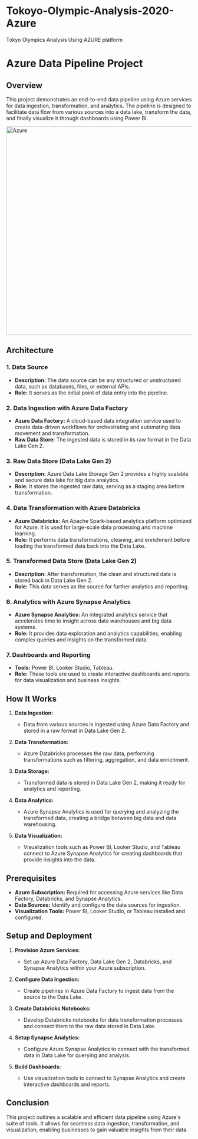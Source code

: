# Tokoyo-Olympic-Analysis-2020-Azure
Tokyo Olympics Analysis Using AZURE platform

# Azure Data Pipeline Project

## Overview

This project demonstrates an end-to-end data pipeline using Azure services for data ingestion, transformation, and analytics. The pipeline is designed to facilitate data flow from various sources into a data lake, transform the data, and finally visualize it through dashboards using Power BI.

<img width="566" alt="Azure" src="https://github.com/user-attachments/assets/5f8ff2ff-29ec-42a2-ba6c-b252e9c74ba2">


## Architecture

### 1. Data Source
- **Description:** The data source can be any structured or unstructured data, such as databases, files, or external APIs.
- **Role:** It serves as the initial point of data entry into the pipeline.

### 2. Data Ingestion with Azure Data Factory
- **Azure Data Factory:** A cloud-based data integration service used to create data-driven workflows for orchestrating and automating data movement and transformation.
- **Raw Data Store:** The ingested data is stored in its raw format in the Data Lake Gen 2.

### 3. Raw Data Store (Data Lake Gen 2)
- **Description:** Azure Data Lake Storage Gen 2 provides a highly scalable and secure data lake for big data analytics.
- **Role:** It stores the ingested raw data, serving as a staging area before transformation.

### 4. Data Transformation with Azure Databricks
- **Azure Databricks:** An Apache Spark-based analytics platform optimized for Azure. It is used for large-scale data processing and machine learning.
- **Role:** It performs data transformations, cleaning, and enrichment before loading the transformed data back into the Data Lake.

### 5. Transformed Data Store (Data Lake Gen 2)
- **Description:** After transformation, the clean and structured data is stored back in Data Lake Gen 2.
- **Role:** This data serves as the source for further analytics and reporting.

### 6. Analytics with Azure Synapse Analytics
- **Azure Synapse Analytics:** An integrated analytics service that accelerates time to insight across data warehouses and big data systems.
- **Role:** It provides data exploration and analytics capabilities, enabling complex queries and insights on the transformed data.

### 7. Dashboards and Reporting
- **Tools:** Power BI, Looker Studio, Tableau.
- **Role:** These tools are used to create interactive dashboards and reports for data visualization and business insights.

## How It Works

1. **Data Ingestion:**
   - Data from various sources is ingested using Azure Data Factory and stored in a raw format in Data Lake Gen 2.

2. **Data Transformation:**
   - Azure Databricks processes the raw data, performing transformations such as filtering, aggregation, and data enrichment.

3. **Data Storage:**
   - Transformed data is stored in Data Lake Gen 2, making it ready for analytics and reporting.

4. **Data Analytics:**
   - Azure Synapse Analytics is used for querying and analyzing the transformed data, creating a bridge between big data and data warehousing.

5. **Data Visualization:**
   - Visualization tools such as Power BI, Looker Studio, and Tableau connect to Azure Synapse Analytics for creating dashboards that provide insights into the data.

## Prerequisites

- **Azure Subscription:** Required for accessing Azure services like Data Factory, Databricks, and Synapse Analytics.
- **Data Sources:** Identify and configure the data sources for ingestion.
- **Visualization Tools:** Power BI, Looker Studio, or Tableau installed and configured.

## Setup and Deployment

1. **Provision Azure Services:**
   - Set up Azure Data Factory, Data Lake Gen 2, Databricks, and Synapse Analytics within your Azure subscription.

2. **Configure Data Ingestion:**
   - Create pipelines in Azure Data Factory to ingest data from the source to the Data Lake.

3. **Create Databricks Notebooks:**
   - Develop Databricks notebooks for data transformation processes and connect them to the raw data stored in Data Lake.

4. **Setup Synapse Analytics:**
   - Configure Azure Synapse Analytics to connect with the transformed data in Data Lake for querying and analysis.

5. **Build Dashboards:**
   - Use visualization tools to connect to Synapse Analytics and create interactive dashboards and reports.

## Conclusion

This project outlines a scalable and efficient data pipeline using Azure's suite of tools. It allows for seamless data ingestion, transformation, and visualization, enabling businesses to gain valuable insights from their data.
